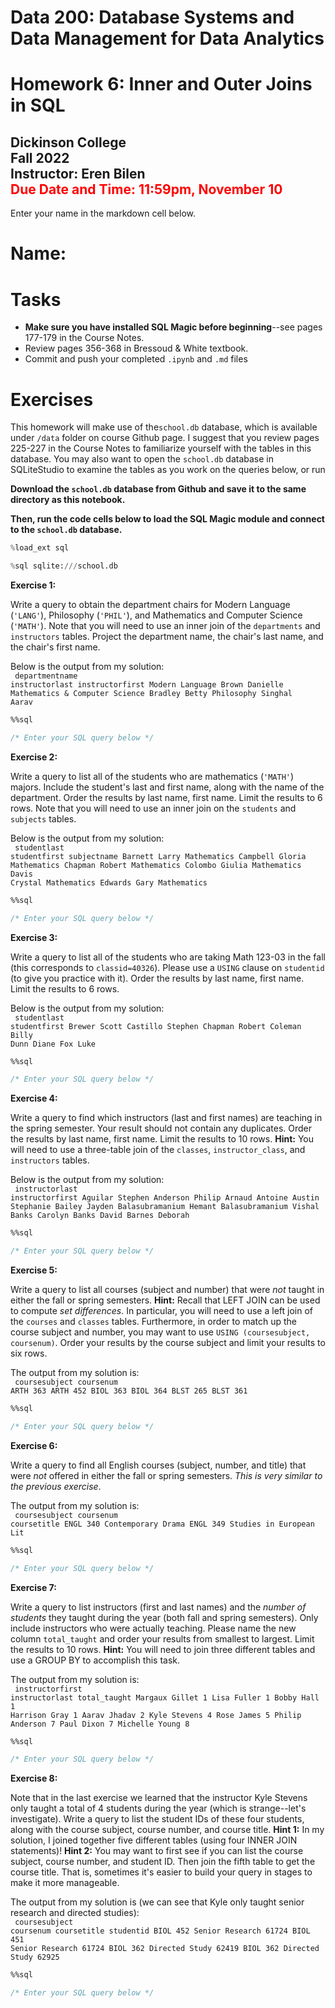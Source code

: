 # Data 200: Database Systems and Data Management for Data Analytics


# Homework 6: Inner and Outer Joins in SQL

**Dickinson College**<br/>
**Fall 2022**<br/>
**Instructor:** Eren Bilen<br/>
<font color='red'>**Due Date and Time:** 11:59pm, November 10 </font>
---
Enter your name in the markdown cell below.

# Name:

# Tasks

- **Make sure you have installed SQL Magic before beginning**--see pages 177-179 in the Course Notes.
- Review pages 356-368 in Bressoud & White textbook.
- Commit and push your completed `.ipynb` and `.md` files

# Exercises

This homework will make use of the`school.db` database, which is available under `/data` folder on course Github page. I suggest that you review pages 225-227 in the Course Notes to familiarize yourself with the tables in this database.  You may also want to open the `school.db` database in SQLiteStudio to examine the tables as you work on the queries below, or run

<!---
SELECT name FROM sqlite_master
WHERE type='table'
-->

**Download the `school.db` database from Github and save it to the same directory as this notebook.**

**Then, run the code cells below to load the SQL Magic module and connect to the `school.db` database.**


```python
%load_ext sql
```


```python
%sql sqlite:///school.db
```

<div class="exercise"><b>Exercise 1:</b></div> 

Write a query to obtain the department chairs for Modern Language (`'LANG'`), Philosophy (`'PHIL'`), and Mathematics and Computer Science (`'MATH'`).  Note that you will need to use an inner join of the `departments` and `instructors` tables.  Project the department name, the chair's last name, and the chair's first name.

Below is the output from my solution:<br>
<code>
departmentname	              instructorlast	instructorfirst
Modern Language	             Brown	         Danielle
Mathematics & Computer Science  Bradley       	Betty
Philosophy	                  Singhal	       Aarav
</code>


```sql
%%sql

/* Enter your SQL query below */


```

<div class="exercise"><b>Exercise 2:</b></div> 

Write a query to list all of the students who are mathematics (`'MATH'`) majors.  Include the student's last and first name, along with the name of the department.  Order the results by last name, first name.  Limit the results to 6 rows.  Note that you will need to use an inner join on the `students` and `subjects` tables.

Below is the output from my solution:<br>
<code>
studentlast	studentfirst	subjectname
Barnett	    Larry	       Mathematics
Campbell	   Gloria	      Mathematics
Chapman	    Robert	      Mathematics
Colombo	    Giulia	      Mathematics
Davis	      Crystal	     Mathematics
Edwards    	Gary	        Mathematics
</code>


```sql
%%sql

/* Enter your SQL query below */


```

<div class="exercise"><b>Exercise 3:</b></div> 

Write a query to list all of the students who are taking Math 123-03 in the fall (this corresponds to `classid=40326`). Please use a `USING` clause on `studentid` (to give you practice with it).  Order the results by last name, first name.  Limit the results to 6 rows.  

Below is the output from my solution:<br>
<code>
studentlast	studentfirst
Brewer	     Scott
Castillo	   Stephen
Chapman	    Robert
Coleman	    Billy
Dunn	       Diane
Fox	        Luke
</code>


```sql
%%sql

/* Enter your SQL query below */


```

<div class="exercise"><b>Exercise 4:</b></div> 

Write a query to find which instructors (last and first names) are teaching in the spring semester.  Your result should not contain any duplicates.  Order the results by last name, first name.  Limit the results to 10 rows. **Hint:** You will need to use a three-table join of the `classes`, `instructor_class`, and `instructors` tables.

Below is the output from my solution:<br>
<code>
instructorlast	instructorfirst
Aguilar	       Stephen
Anderson	      Philip
Arnaud	        Antoine
Austin	        Stephanie
Bailey	        Jayden
Balasubramanium   Hemant
Balasubramanium   Vishal
Banks	         Carolyn
Banks	         David
Barnes   	     Deborah
</code>


```sql
%%sql

/* Enter your SQL query below */


```

<div class="exercise"><b>Exercise 5:</b></div> 

Write a query to list all courses (subject and number) that were *not* taught in either the fall or spring semesters.  **Hint:** Recall that LEFT JOIN can be used to compute *set differences*.  In particular, you will need to use a left join of the `courses` and `classes` tables.  Furthermore, in order to match up the course subject and number, you may want to use `USING (coursesubject, coursenum)`. Order your results by the course subject and limit your results to six rows.

The output from my solution is:<br>
<code>
coursesubject	coursenum
ARTH	         363
ARTH	         452
BIOL	         363
BIOL	         364
BLST	         265
BLST	         361
</code>


```sql
%%sql

/* Enter your SQL query below */


```

<div class="exercise"><b>Exercise 6:</b></div> 

Write a query to find all English courses (subject, number, and title) that were *not* offered in either the fall or spring semesters.  *This is very similar to the previous exercise*.

The output from my solution is:<br>
<code>
coursesubject	coursenum	coursetitle
ENGL	         340	      Contemporary Drama
ENGL	         349	      Studies in European Lit
</code>


```sql
%%sql

/* Enter your SQL query below */


```

<div class="exercise"><b>Exercise 7:</b></div> 

Write a query to list instructors (first and last names) and the *number of students* they taught during the year (both fall and spring semesters).  Only include instructors who were actually teaching.  Please name the new column `total_taught` and order your results from smallest to largest.  Limit the results to 10 rows. **Hint:** You will need to join three different tables and use a GROUP BY to accomplish this task.

The output from my solution is:<br>
<code>
instructorfirst	instructorlast	total_taught
Margaux	        Gillet            1
Lisa	           Fuller	        1
Bobby	          Hall	          1
Harrison	       Gray	          1
Aarav	          Jhadav	        2
Kyle	           Stevens	       4
Rose	           James	         5
Philip	         Anderson	      7
Paul	           Dixon	         7
Michelle	       Young	         8
</code>


```sql
%%sql

/* Enter your SQL query below */


```

<div class="exercise"><b>Exercise 8:</b></div> 

Note that in the last exercise we learned that the instructor Kyle Stevens only taught a total of 4 students during the year (which is strange--let's investigate).  Write a query to list the student IDs of these four students, along with the course subject, course number, and course title.  **Hint 1:** In my solution, I joined together five different tables (using four INNER JOIN statements)!  **Hint 2:** You may want to first see if you can list the course subject, course number, and student ID.  Then join the fifth table to get the course title.  That is, sometimes it's easier to build your query in stages to make it more manageable.

The output from my solution is (we can see that Kyle only taught senior research and directed studies):<br>
<code>
coursesubject	coursenum	coursetitle	   studentid
BIOL	         452	      Senior Research   61724
BIOL	         451	      Senior Research   61724
BIOL	         362	      Directed Study    62419
BIOL	         362	      Directed Study    62925
</code>


```sql
%%sql

/* Enter your SQL query below */


```
